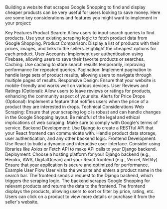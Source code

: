 Building a website that scrapes Google Shopping to find and display cheaper products can be very useful for users looking to save money. Here are some key considerations and features you might want to implement in your project:

Key Features
Product Search:
Allow users to input search queries to find products.
Use your existing scraping logic to fetch product data from Google Shopping.
Product Comparison:
Display a list of products with their prices, images, and links to the sellers.
Highlight the cheapest options for each product.
User Accounts:
Implement user authentication using Firebase, allowing users to save their favorite products or searches.
Caching:
Use caching to store search results temporarily, improving performance for repeated queries.
Pagination:
Implement pagination to handle large sets of product results, allowing users to navigate through multiple pages of results.
Responsive Design:
Ensure that your website is mobile-friendly and works well on various devices.
User Reviews and Ratings (Optional):
Allow users to leave reviews or ratings for products, enhancing the community aspect of your site.
Alerts for Price Drops (Optional):
Implement a feature that notifies users when the price of a product they are interested in drops.
Technical Considerations
Web Scraping:
Ensure that your scraping logic is robust and can handle changes in the Google Shopping layout.
Be mindful of the legal and ethical implications of web scraping. Make sure to comply with Google's terms of service.
Backend Development:
Use Django to create a RESTful API that your React frontend can communicate with.
Handle product data storage, user authentication, and any other backend logic.
Frontend Development:
Use React to build a dynamic and interactive user interface.
Consider using libraries like Axios or Fetch API to make API calls to your Django backend.
Deployment:
Choose a hosting platform for your Django backend (e.g., Heroku, AWS, DigitalOcean) and your React frontend (e.g., Vercel, Netlify).
Ensure that your application is secure and optimized for performance.
Example User Flow
User visits the website and enters a product name in the search bar.
The frontend sends a request to the Django backend, which triggers the scraping logic.
The backend scrapes Google Shopping for relevant products and returns the data to the frontend.
The frontend displays the products, allowing users to sort or filter by price, rating, etc.
Users can click on a product to view more details or purchase it from the seller's website.

